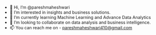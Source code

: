 - 👋 Hi, I’m @pareshmaheshwari
- 👀 I’m interested in insights and business solutions.
- 🌱 I’m currently learning Machine Learning and Advance Data Analytics
- 💞️ I’m looking to collaborate on data analysis and business intelligence.
- 📫 You can reach me on - pareshmaheshwari410@gmail.com

<!---
pareshmaheshwari/pareshmaheshwari is a ✨ special ✨ repository because its `README.md` (this file) appears on your GitHub profile.
You can click the Preview link to take a look at your changes.
--->
